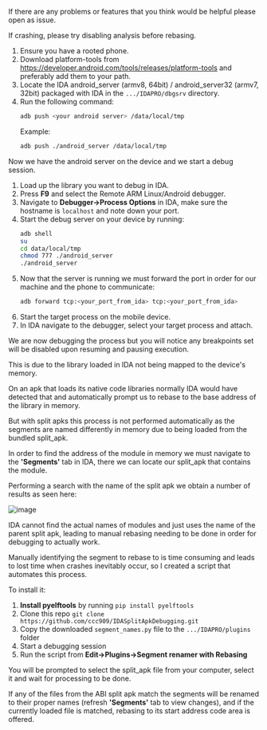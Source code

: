 If there are any problems or features that you think would be helpful please open as issue.

If crashing, please try disabling analysis before rebasing.

1. Ensure you have a rooted phone.
2. Download platform-tools from https://developer.android.com/tools/releases/platform-tools and preferably add them to your path.
3. Locate the IDA android_server (armv8, 64bit) / android_server32 (armv7, 32bit) packaged with IDA in the `.../IDAPRO/dbgsrv` directory.
4. Run the following command:
   ```bash
   adb push <your android server> /data/local/tmp
   ```
   Example:
   ```bash
   adb push ./android_server /data/local/tmp
   ```

Now we have the android server on the device and we start a debug session.

1. Load up the library you want to debug in IDA.
2. Press **F9** and select the Remote ARM Linux/Android debugger.
3. Navigate to **Debugger->Process Options** in IDA, make sure the hostname is `localhost` and note down your port.
4. Start the debug server on your device by running:
   ```bash
   adb shell
   su
   cd data/local/tmp
   chmod 777 ./android_server
   ./android_server
   ```
5. Now that the server is running we must forward the port in order for our machine and the phone to communicate:
   ```bash
   adb forward tcp:<your_port_from_ida> tcp:<your_port_from_ida>
   ```
6. Start the target process on the mobile device.
7. In IDA navigate to the debugger, select your target process and attach.

We are now debugging the process but you will notice any breakpoints set will be disabled upon resuming and pausing execution.

This is due to the library loaded in IDA not being mapped to the device's memory.

On an apk that loads its native code libraries normally IDA would have detected that and automatically prompt us to rebase to the base address of the library in memory.

But with split apks this process is not performed automatically as the segments are named differently in memory due to being loaded from the bundled split_apk.

In order to find the address of the module in memory we must navigate to the **'Segments'** tab in IDA, there we can locate our split_apk that contains the module.

Performing a search with the name of the split apk we obtain a number of results as seen here:

![image](https://github.com/user-attachments/assets/e687fbd0-42ae-44f7-b6cc-a2daf5690c86)

IDA cannot find the actual names of modules and just uses the name of the parent split apk, leading to manual rebasing needing to be done in order for debugging to actually work.

Manually identifying the segment to rebase to is time consuming and leads to lost time when crashes inevitably occur, so I created a script that automates this process.

To install it:
1. <b>Install pyelftools</b> by running `pip install pyelftools`
2. Clone this repo `git clone https://github.com/ccc909/IDASplitApkDebugging.git`
3. Copy the downloaded `segment_names.py` file to the `.../IDAPRO/plugins` folder
4. Start a debugging session
5. Run the script from **Edit->Plugins->Segment renamer with Rebasing**

You will be prompted to select the split_apk file from your computer, select it and wait for processing to be done.

If any of the files from the ABI split apk match the segments will be renamed to their proper names (refresh **'Segments'** tab to view changes), and if the currently loaded file is matched, rebasing to its start address code area is offered.
